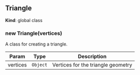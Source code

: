 <a name="Triangle"></a>

## Triangle
**Kind**: global class  
<a name="new_Triangle_new"></a>

### new Triangle(vertices)
A class for creating a triangle.


| Param | Type | Description |
| --- | --- | --- |
| vertices | <code>Object</code> | Vertices for the triangle geometry |

